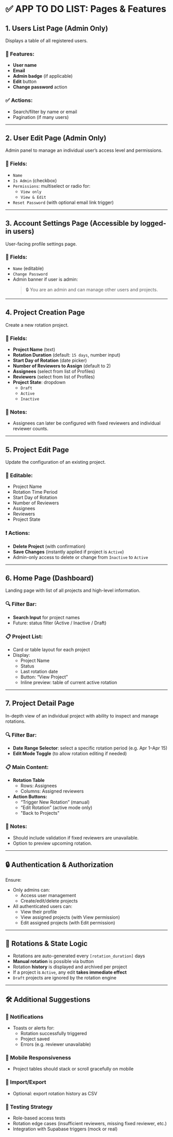# ✅ APP TO DO LIST: Pages & Features

## 1. **Users List Page** (Admin Only)

Displays a table of all registered users.

### 🔧 Features:
- **User name**
- **Email**
- **Admin badge** (if applicable)
- **Edit** button
- **Change password** action

### ✅ Actions:
- Search/filter by name or email
- Pagination (if many users)

---

## 2. **User Edit Page** (Admin Only)

Admin panel to manage an individual user’s access level and permissions.

### 🔧 Fields:
- `Name`
- `Is Admin` (checkbox)
- `Permissions`: multiselect or radio for:
  - `View only`
  - `View & Edit`
- `Reset Password` (with optional email link trigger)

---

## 3. **Account Settings Page** (Accessible by logged-in users)

User-facing profile settings page.

### 🔧 Fields:
- `Name` (editable)
- `Change Password`
- Admin banner if user is admin:
  > 🔒 You are an admin and can manage other users and projects.

---

## 4. **Project Creation Page**

Create a new rotation project.

### 🔧 Fields:
- **Project Name** (text)
- **Rotation Duration** (default: `15 days`, number input)
- **Start Day of Rotation** (date picker)
- **Number of Reviewers to Assign** (default to 2)
- **Assignees** (select from list of Profiles)
- **Reviewers** (select from list of Profiles)
- **Project State**: dropdown
  - `Draft`
  - `Active`
  - `Inactive`

### 🧠 Notes:
- Assignees can later be configured with fixed reviewers and individual reviewer counts.

---

## 5. **Project Edit Page**

Update the configuration of an existing project.

### 🔧 Editable:
- Project Name
- Rotation Time Period
- Start Day of Rotation
- Number of Reviewers
- Assignees
- Reviewers
- Project State

### ❗ Actions:
- **Delete Project** (with confirmation)
- **Save Changes** (instantly applied if project is `Active`)
- Admin-only access to delete or change from `Inactive` to `Active`

---

## 6. **Home Page (Dashboard)**

Landing page with list of all projects and high-level information.

### 🔍 Filter Bar:
- **Search Input** for project names
- Future: status filter (Active / Inactive / Draft)

### 📋 Project List:
- Card or table layout for each project
- Display:
  - Project Name
  - Status
  - Last rotation date
  - Button: “View Project”
  - Inline preview: table of current active rotation

---

## 7. **Project Detail Page**

In-depth view of an individual project with ability to inspect and manage rotations.

### 🔍 Filter Bar:
- **Date Range Selector**: select a specific rotation period (e.g. Apr 1–Apr 15)
- **Edit Mode Toggle** (to allow rotation editing if needed)

### 📋 Main Content:
- **Rotation Table**
  - Rows: Assignees
  - Columns: Assigned reviewers
- **Action Buttons:**
  - “Trigger New Rotation” (manual)
  - “Edit Rotation” (active mode only)
  - "Back to Projects"

### 🧠 Notes:
- Should include validation if fixed reviewers are unavailable.
- Option to preview upcoming rotation.

---

## 🔒 Authentication & Authorization

Ensure:
- Only admins can:
  - Access user management
  - Create/edit/delete projects
- All authenticated users can:
  - View their profile
  - View assigned projects (with View permission)
  - Edit assigned projects (with Edit permission)

---

## 🔁 Rotations & State Logic

- Rotations are auto-generated every `[rotation_duration]` days
- **Manual rotation** is possible via button
- Rotation **history** is displayed and archived per project
- If a project is `Active`, any edit **takes immediate effect**
- `Draft` projects are ignored by the rotation engine

---

## 🛠 Additional Suggestions

### 💬 Notifications
- Toasts or alerts for:
  - Rotation successfully triggered
  - Project saved
  - Errors (e.g. reviewer unavailable)

### 📱 Mobile Responsiveness
- Project tables should stack or scroll gracefully on mobile

### 📂 Import/Export
- Optional: export rotation history as CSV

### 🧪 Testing Strategy
- Role-based access tests
- Rotation edge cases (insufficient reviewers, missing fixed reviewer, etc.)
- Integration with Supabase triggers (mock or real)
